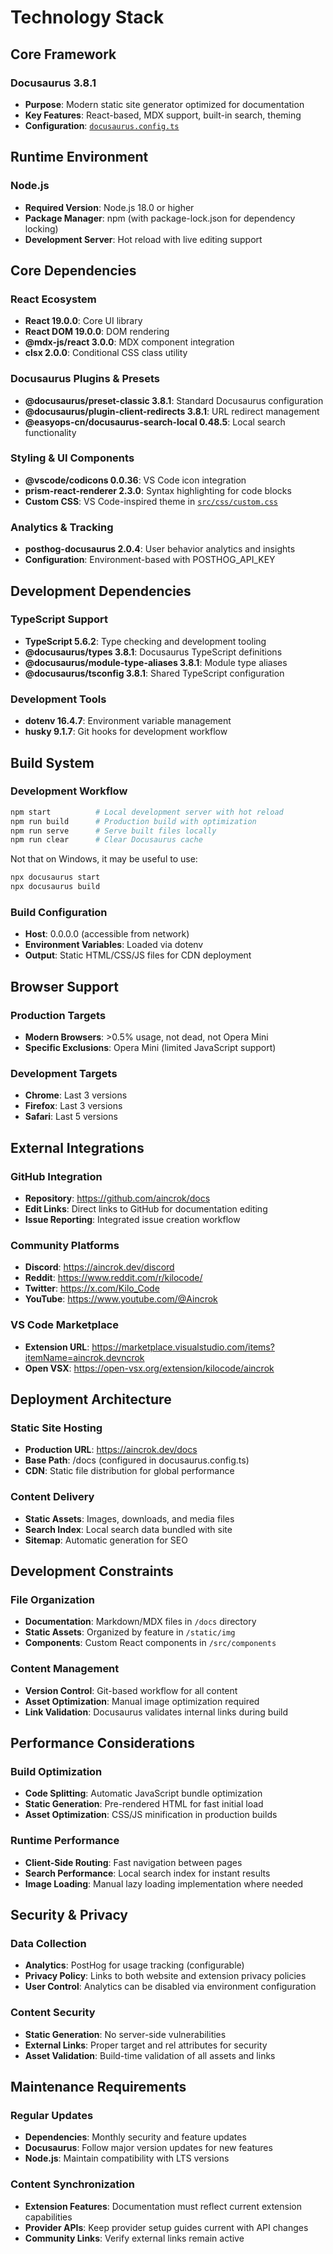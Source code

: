 # Technology Stack

## Core Framework

### Docusaurus 3.8.1

- **Purpose**: Modern static site generator optimized for documentation
- **Key Features**: React-based, MDX support, built-in search, theming
- **Configuration**: [`docusaurus.config.ts`](docusaurus.config.ts:1)

## Runtime Environment

### Node.js

- **Required Version**: Node.js 18.0 or higher
- **Package Manager**: npm (with package-lock.json for dependency locking)
- **Development Server**: Hot reload with live editing support

## Core Dependencies

### React Ecosystem

- **React 19.0.0**: Core UI library
- **React DOM 19.0.0**: DOM rendering
- **@mdx-js/react 3.0.0**: MDX component integration
- **clsx 2.0.0**: Conditional CSS class utility

### Docusaurus Plugins & Presets

- **@docusaurus/preset-classic 3.8.1**: Standard Docusaurus configuration
- **@docusaurus/plugin-client-redirects 3.8.1**: URL redirect management
- **@easyops-cn/docusaurus-search-local 0.48.5**: Local search functionality

### Styling & UI Components

- **@vscode/codicons 0.0.36**: VS Code icon integration
- **prism-react-renderer 2.3.0**: Syntax highlighting for code blocks
- **Custom CSS**: VS Code-inspired theme in [`src/css/custom.css`](src/css/custom.css:1)

### Analytics & Tracking

- **posthog-docusaurus 2.0.4**: User behavior analytics and insights
- **Configuration**: Environment-based with POSTHOG_API_KEY

## Development Dependencies

### TypeScript Support

- **TypeScript 5.6.2**: Type checking and development tooling
- **@docusaurus/types 3.8.1**: Docusaurus TypeScript definitions
- **@docusaurus/module-type-aliases 3.8.1**: Module type aliases
- **@docusaurus/tsconfig 3.8.1**: Shared TypeScript configuration

### Development Tools

- **dotenv 16.4.7**: Environment variable management
- **husky 9.1.7**: Git hooks for development workflow

## Build System

### Development Workflow

```bash
npm start          # Local development server with hot reload
npm run build      # Production build with optimization
npm run serve      # Serve built files locally
npm run clear      # Clear Docusaurus cache
```

Not that on Windows, it may be useful to use:

```bash
npx docusaurus start
npx docusaurus build
```

### Build Configuration

- **Host**: 0.0.0.0 (accessible from network)
- **Environment Variables**: Loaded via dotenv
- **Output**: Static HTML/CSS/JS files for CDN deployment

## Browser Support

### Production Targets

- **Modern Browsers**: >0.5% usage, not dead, not Opera Mini
- **Specific Exclusions**: Opera Mini (limited JavaScript support)

### Development Targets

- **Chrome**: Last 3 versions
- **Firefox**: Last 3 versions
- **Safari**: Last 5 versions

## External Integrations

### GitHub Integration

- **Repository**: https://github.com/aincrok/docs
- **Edit Links**: Direct links to GitHub for documentation editing
- **Issue Reporting**: Integrated issue creation workflow

### Community Platforms

- **Discord**: https://aincrok.dev/discord
- **Reddit**: https://www.reddit.com/r/kilocode/
- **Twitter**: https://x.com/Kilo_Code
- **YouTube**: https://www.youtube.com/@Aincrok

### VS Code Marketplace

- **Extension URL**: https://marketplace.visualstudio.com/items?itemName=aincrok.devncrok
- **Open VSX**: https://open-vsx.org/extension/kilocode/aincrok

## Deployment Architecture

### Static Site Hosting

- **Production URL**: https://aincrok.dev/docs
- **Base Path**: /docs (configured in docusaurus.config.ts)
- **CDN**: Static file distribution for global performance

### Content Delivery

- **Static Assets**: Images, downloads, and media files
- **Search Index**: Local search data bundled with site
- **Sitemap**: Automatic generation for SEO

## Development Constraints

### File Organization

- **Documentation**: Markdown/MDX files in `/docs` directory
- **Static Assets**: Organized by feature in `/static/img`
- **Components**: Custom React components in `/src/components`

### Content Management

- **Version Control**: Git-based workflow for all content
- **Asset Optimization**: Manual image optimization required
- **Link Validation**: Docusaurus validates internal links during build

## Performance Considerations

### Build Optimization

- **Code Splitting**: Automatic JavaScript bundle optimization
- **Static Generation**: Pre-rendered HTML for fast initial load
- **Asset Optimization**: CSS/JS minification in production builds

### Runtime Performance

- **Client-Side Routing**: Fast navigation between pages
- **Search Performance**: Local search index for instant results
- **Image Loading**: Manual lazy loading implementation where needed

## Security & Privacy

### Data Collection

- **Analytics**: PostHog for usage tracking (configurable)
- **Privacy Policy**: Links to both website and extension privacy policies
- **User Control**: Analytics can be disabled via environment configuration

### Content Security

- **Static Generation**: No server-side vulnerabilities
- **External Links**: Proper target and rel attributes for security
- **Asset Validation**: Build-time validation of all assets and links

## Maintenance Requirements

### Regular Updates

- **Dependencies**: Monthly security and feature updates
- **Docusaurus**: Follow major version updates for new features
- **Node.js**: Maintain compatibility with LTS versions

### Content Synchronization

- **Extension Features**: Documentation must reflect current extension capabilities
- **Provider APIs**: Keep provider setup guides current with API changes
- **Community Links**: Verify external links remain active
